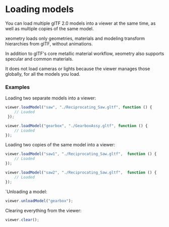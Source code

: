 # Loading models

You can load multiple glTF 2.0 models into a viewer at the same time, as well as multiple copies of the same model.

xeometry loads only geometries, materials and modeling transform hierarchies from glTF, without animations.

In addition to glTF's core metallic material workflow, xeometry also supports specular and common materials.

It does not  load cameras or lights because the viewer manages those globally, for all the models you load.

### Examples

Loading two separate models into a viewer:

```javascript
viewer.loadModel("saw", "./Reciprocating_Saw.gltf", function () {
    // Loaded
 });

viewer.loadModel("gearbox", "./GearboxAssy.gltf", function () {
    // Loaded
});
```

Loading two copies of the same model into a viewer:

```javascript
viewer.loadModel("saw1", "./Reciprocating_Saw.gltf",  function () {
    // Loaded
});

viewer.loadModel("saw2", "./Reciprocating_Saw.gltf",  function () {
    // Loaded
});
```

\`Unloading a model:

```javascript
viewer.unloadModel("gearbox");
```

Clearing everything from the viewer:

```javascript
viewer.clear();
```



